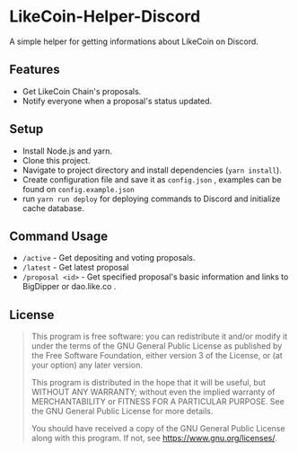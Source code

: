 # LikeCoin-Helper-Discord

A simple helper for getting informations about LikeCoin on Discord.

## Features

* Get LikeCoin Chain's proposals.
* Notify everyone when a proposal's status updated.

## Setup

* Install Node.js and yarn.
* Clone this project.
* Navigate to project directory and install dependencies (`yarn install`).
* Create configuration file and save it as `config.json` , examples can be found on `config.example.json`
* run `yarn run deploy` for deploying commands to Discord and initialize cache database.

## Command Usage

* `/active` - Get depositing and voting proposals.
* `/latest` - Get latest proposal
* `/proposal <id>` - Get specified proposal's basic information and links to BigDipper or dao.like.co .

## License

> This program is free software: you can redistribute it and/or modify it under the terms of the GNU General Public License as published by the Free Software Foundation, either version 3 of the License, or (at your option) any later version.
> 
> This program is distributed in the hope that it will be useful, but WITHOUT ANY WARRANTY; without even the implied warranty of MERCHANTABILITY or FITNESS FOR A PARTICULAR PURPOSE. See the GNU General Public License for more details.
> 
> You should have received a copy of the GNU General Public License along with this program. If not, see <https://www.gnu.org/licenses/>.